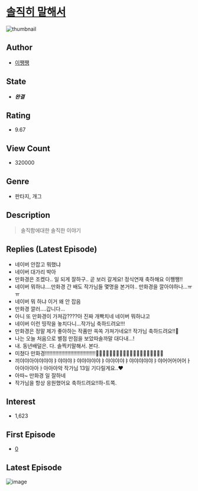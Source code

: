 # [솔직히 말해서](https://comic.naver.com/bestChallenge/list?titleId=705068)
![thumbnail](https://image-comic.pstatic.net/user_contents_data/challenge_comic/2020/01/26/309403/thumbnail_202x1642e04936b_0d54_4507_b4cf_6afd24ed7a0f_00001431.JPEG)

## Author
- [이쨍쨍](https://comic.naver.com/artistTitle?id=309403)

## State
- ***완결***

## Rating
- 9.67

## View Count
- 320000

## Genre
- 판타지, 개그

## Description
> 솔직함에대한 솔직한 이야기

## Replies (Latest Episode)
- 네이버 안잡고 뭐했냐
- 네이버 대가리 박아
- 만화경은 조켔다.. 일 되게 잘하구.. 곧 보러 갈게요! 정식연재 축하해요 이쨍쨍!!
- 네이버 뭐하냐....만화경 간 배도 작가님들 몇명을 본거야.. 만화경을 깔아야하나...ㅠㅠ
- 네이버 뭐 하냐 이거 왜 안 잡음
- 만화경 깔러....갑니다...
- 아니 또 만화경이 가져감????아 진짜 개빡치네 네이버 뭐하냐고
- 네이버 이런 띵작을 놓치다니...작가님 축하드려요!!!
- 만화경은 정말 제가 좋아하는 작품만 쏙쏙 가져가네요!! 작가님 축하드려요!!💚
- 나는 오늘 처음으로 별점 만점을 보았따솔까말 대다내...!
- 내. 동년배덜은. 다. 솔찍키말해서. 본다.
- 미쳤다 만화경!!!!!!!!!!!!!!!!!!!!!!!!!!!!!!!!!!🔭🔭🔭🔭🔭🔭🔭🔭🔭🔭🔭🔭🔭🔭🔭🔭🔭🔭🔭🔭
- 끼야야아야야야야ㅑ야야야ㅑ야야야야야ㅑ야야야야ㅑ야야야야야ㅑ야어어어어어ㅏ아아아아아ㅏ아아아악 작가님 13일 기다릴게요..❤️
- 아따~ 만화경 일 잘하네
- 작가님을 항상 응원했어요 축하드려요!!하-트쪽.

## Interest
- 1,623

## First Episode
- [0](https://comic.naver.com/bestChallenge/detail?titleId=705068&no=4)

## Latest Episode
![image](https://image-comic.pstatic.net/user_contents_data/challenge_comic/2020/12/12/309403/upload_7005458511021945143.jpeg)
